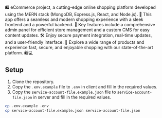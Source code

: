 🛍️ eCommerce project, a cutting-edge online shopping platform developed using the MERN stack (MongoDB, Express.js, React, and Node.js). 🚀 This app offers a seamless and modern shopping experience with a sleek frontend and a powerful backend. 🌟 Key features include a comprehensive admin panel for efficient store management and a custom CMS for easy content updates. 🛠️ Enjoy secure payment integration, real-time updates, and a user-friendly interface. 🛒 Explore a wide range of products and experience fast, secure, and enjoyable shopping with our state-of-the-art platform. 🛍️💻

## Setup

1. Clone the repository.
2. Copy the `.env.example` file to `.env` in client and fill in the required values.
3. Copy the `service-account-file.example.json` file to `service-account-file.json` in server and fill in the required values.

```sh
cp .env.example .env
cp service-account-file.example.json service-account-file.json
```
